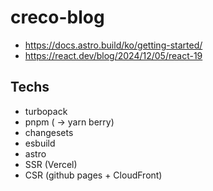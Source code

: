 # creco-blog

- https://docs.astro.build/ko/getting-started/
- https://react.dev/blog/2024/12/05/react-19

## Techs
- turbopack
- pnpm ( -> yarn berry)
- changesets
- esbuild
- astro
- SSR (Vercel)
- CSR (github pages + CloudFront)
